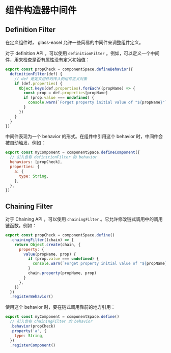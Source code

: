 # 组件构造器中间件

## Definition Filter

在定义组件时， glass-easel 允许一些简易的中间件来调整组件定义。

对于 definition API ，可以使用 `definitionFilter` 。例如，可以定义一个中间件，用来检查是否有属性没有定义初始值：

```js
export const propCheck = componentSpace.defineBehavior({
  definitionFilter(def) {
    // def 是定义组件时传入的组件定义对象
    if (def.properties) {
      Object.keys(def.properties).forEach((propName) => {
        const prop = def.properties[propName]
        if (prop.value === undefined) {
          console.warn(`Forget property initial value of "${propName}"`)
        }
      })
    }
  }
})
```

中间件表现为一个 behavior 的形式。在组件中引用这个 behavior 时，中间件会被自动触发，例如：

```js
export const myComponent = componentSpace.defineComponent({
  // 引入含有 definitionFilter 的 behavior
  hehaviors: [propCheck],
  properties: {
    a: {
      type: String,
    },
  },
})
```

## Chaining Filter

对于 Chaining API ，可以使用 `chainingFilter` 。它允许修改链式调用中的调用链函数。例如：

```js
export const propCheck = componentSpace.define()
  .chainingFilter((chain) => {
    return Object.create(chain, {
      property: {
        value(propName, prop) {
          if (prop.value === undefined) {
            console.warn(`Forget property initial value of "${propName}"`)
          }
          chain.property(propName, prop)
        }
      },
    })
  })
  .registerBehavior()
```

使用这个 behavior 时，要在链式调用靠前的地方引用：

```js
export const myComponent = componentSpace.define()
  // 引入含有 chainingFilter 的 behavior
  .behavior(propCheck)
  .property('a', {
    type: String,
  })
  .registerComponent()
```
